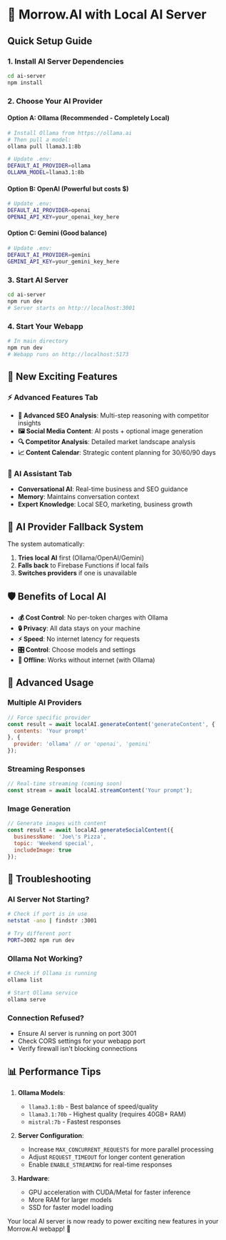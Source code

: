 # 🚀 Morrow.AI with Local AI Server

## Quick Setup Guide

### 1. Install AI Server Dependencies
```bash
cd ai-server
npm install
```

### 2. Choose Your AI Provider

#### Option A: Ollama (Recommended - Completely Local)
```bash
# Install Ollama from https://ollama.ai
# Then pull a model:
ollama pull llama3.1:8b

# Update .env:
DEFAULT_AI_PROVIDER=ollama
OLLAMA_MODEL=llama3.1:8b
```

#### Option B: OpenAI (Powerful but costs $)
```bash
# Update .env:
DEFAULT_AI_PROVIDER=openai
OPENAI_API_KEY=your_openai_key_here
```

#### Option C: Gemini (Good balance)
```bash
# Update .env:
DEFAULT_AI_PROVIDER=gemini  
GEMINI_API_KEY=your_gemini_key_here
```

### 3. Start AI Server
```bash
cd ai-server
npm run dev
# Server starts on http://localhost:3001
```

### 4. Start Your Webapp
```bash
# In main directory
npm run dev
# Webapp runs on http://localhost:5173
```

## 🎯 New Exciting Features

### ⚡ Advanced Features Tab
- **🎯 Advanced SEO Analysis**: Multi-step reasoning with competitor insights
- **🖼️ Social Media Content**: AI posts + optional image generation
- **🔍 Competitor Analysis**: Detailed market landscape analysis
- **📈 Content Calendar**: Strategic content planning for 30/60/90 days

### 🤖 AI Assistant Tab
- **Conversational AI**: Real-time business and SEO guidance
- **Memory**: Maintains conversation context
- **Expert Knowledge**: Local SEO, marketing, business growth

## 🔄 AI Provider Fallback System

The system automatically:
1. **Tries local AI** first (Ollama/OpenAI/Gemini)
2. **Falls back** to Firebase Functions if local fails
3. **Switches providers** if one is unavailable

## 🛡️ Benefits of Local AI

- **💰 Cost Control**: No per-token charges with Ollama
- **🔒 Privacy**: All data stays on your machine
- **⚡ Speed**: No internet latency for requests
- **🎛️ Control**: Choose models and settings
- **📶 Offline**: Works without internet (with Ollama)

## 🚀 Advanced Usage

### Multiple AI Providers
```javascript
// Force specific provider
const result = await localAI.generateContent('generateContent', {
  contents: 'Your prompt'
}, {
  provider: 'ollama' // or 'openai', 'gemini'
});
```

### Streaming Responses
```javascript
// Real-time streaming (coming soon)
const stream = await localAI.streamContent('Your prompt');
```

### Image Generation
```javascript
// Generate images with content
const result = await localAI.generateSocialContent({
  businessName: 'Joe\'s Pizza',
  topic: 'Weekend special',
  includeImage: true
});
```

## 🔧 Troubleshooting

### AI Server Not Starting?
```bash
# Check if port is in use
netstat -ano | findstr :3001

# Try different port
PORT=3002 npm run dev
```

### Ollama Not Working?
```bash
# Check if Ollama is running
ollama list

# Start Ollama service
ollama serve
```

### Connection Refused?
- Ensure AI server is running on port 3001
- Check CORS settings for your webapp port
- Verify firewall isn't blocking connections

## 📊 Performance Tips

1. **Ollama Models**: 
   - `llama3.1:8b` - Best balance of speed/quality
   - `llama3.1:70b` - Highest quality (requires 40GB+ RAM)
   - `mistral:7b` - Fastest responses

2. **Server Configuration**:
   - Increase `MAX_CONCURRENT_REQUESTS` for more parallel processing
   - Adjust `REQUEST_TIMEOUT` for longer content generation
   - Enable `ENABLE_STREAMING` for real-time responses

3. **Hardware**:
   - GPU acceleration with CUDA/Metal for faster inference
   - More RAM for larger models
   - SSD for faster model loading

Your local AI server is now ready to power exciting new features in your Morrow.AI webapp! 🎉